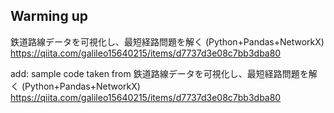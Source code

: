 

## Warming up
鉄道路線データを可視化し、最短経路問題を解く (Python+Pandas+NetworkX)
https://qiita.com/galileo15640215/items/d7737d3e08c7bb3dba80

add: sample code taken from 鉄道路線データを可視化し、最短経路問題を解く (Python+Pandas+NetworkX) https://qiita.com/galileo15640215/items/d7737d3e08c7bb3dba80